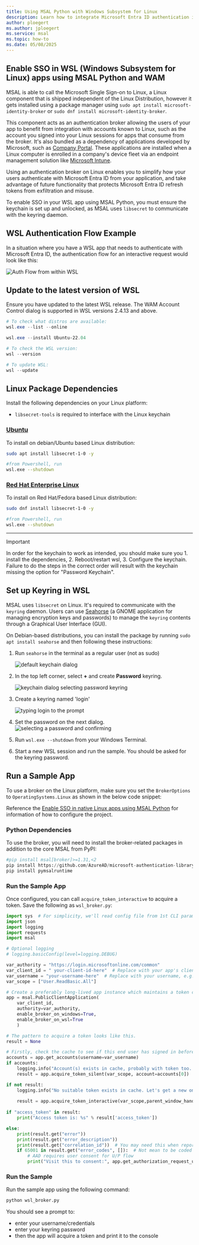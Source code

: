 ```yaml
---
title: Using MSAL Python with Windows Subsystem for Linux
description: Learn how to integrate Microsoft Entra ID authentication in WSL apps using MSAL Python and the Microsoft Single Sign-on for Linux broker.
author: ploegert
ms.author: jploegert
ms.service: msal
ms.topic: how-to
ms.date: 05/08/2025
---
```


## Enable SSO in WSL (Windows Subsystem for Linux) apps using MSAL Python and WAM

MSAL is able to call the Microsoft Single Sign-on to Linux, a Linux component that is shipped independent of the Linux Distribution, however it gets installed using a package manager using `sudo apt install microsoft-identity-broker` or `sudo dnf install microsoft-identity-broker`.

This component acts as an authentication broker allowing the users of your app to benefit from integration with accounts known to Linux, such as the account you signed into your Linux sessions for apps that consume from the broker. It's also bundled as a dependency of applications developed by Microsoft, such as [Company Portal](/mem/intune-service/user-help/enroll-device-linux). These applications are installed when a Linux computer is enrolled in a company's device fleet via an endpoint management solution like [Microsoft Intune](/mem/intune/fundamentals/what-is-intune).

Using an authentication broker on Linux enables you to simplify how your users authenticate with Microsoft Entra ID from your application, and take advantage of future functionality that protects Microsoft Entra ID refresh tokens from exfiltration and misuse.

To enable SSO in your WSL app using MSAL Python, you must ensure the keychain is set up and unlocked, as MSAL uses `libsecret` to communicate with the keyring daemon.

## WSL Authentication Flow Example

In a situation where you have a WSL app that needs to authenticate with Microsoft Entra ID, the authentication flow for an interactive request would look like this:

![Auth Flow from within WSL](../media/python-msal-wsl.gif)

## Update to the latest version of WSL

Ensure you have updated to the latest WSL release. The WAM Account Control dialog is supported in WSL versions 2.4.13 and above.

```powershell
# To check what distros are available:
wsl.exe --list --online

wsl.exe --install Ubuntu-22.04

# To check the WSL version:
wsl --version

# To update WSL:
wsl --update
```

## Linux Package Dependencies

Install the following dependencies on your Linux platform:

- `libsecret-tools` is required to interface with the Linux keychain

### [Ubuntu](#tab/ubuntudep)

To install on debian/Ubuntu based Linux distribution:

```bash
sudo apt install libsecret-1-0 -y

#from Powershell, run
wsl.exe --shutdown
```

### [Red Hat Enterprise Linux](#tab/rheldep)

To install on Red Hat/Fedora based Linux distribution:

```bash
sudo dnf install libsecret-1-0 -y

#from Powershell, run
wsl.exe --shutdown
```

---

> [!IMPORTANT]
> In order for the keychain to work as intended, you should make sure you 1. install the dependencies, 2. Reboot/restart wsl, 3. Configure the keychain. Failure to do the steps in the correct order will result with the keychain missing the option for "Password Keychain".

## Set up Keyring in WSL

MSAL uses `libsecret` on Linux. It's required to communicate with the `keyring` daemon. Users can use [Seahorse](https://wiki.gnome.org/Apps/Seahorse/) (a GNOME application for managing encryption keys and passwords) to manage the `keyring` contents through a Graphical User Interface (GUI).

On Debian-based distributions, you can install the package by running `sudo apt install seahorse` and then following these instructions:

1. Run `seahorse` in the terminal as a regular user (not as sudo)

    ![default keychain dialog](../media/wsl1.png)

2. In the top left corner, select **+** and create **Password** keyring.

    ![keychain dialog selecting password keyring](../media/wsl2.png)

3. Create a keyring named 'login'

    ![typing login to the prompt](../media/wsl3.png)

4. Set the password on the next dialog.
    ![selecting a password and confirming](../media/wsl4.png)

5. Run `wsl.exe --shutdown` from your Windows Terminal.

6. Start a new WSL session and run the sample. You should be asked for the keyring password.

## Run a Sample App

To use a broker on the Linux platform, make sure you set the `BrokerOptions` to `OperatingSystems.Linux` as shown in the below code snippet:

Reference the [Enable SSO in native Linux apps using MSAL Python](./linux-broker-py.md) for information of how to configure the project.

### **Python Dependencies**

To use the broker, you will need to install the broker-related packages in addition to the core MSAL from PyPI:

```python
#pip install msal[broker]>=1.31,<2
pip install https://github.com/AzureAD/microsoft-authentication-library-for-python/archive/refs/heads/dev.zip 
pip install pymsalruntime
```

### Run the Sample App

Once configured, you can call `acquire_token_interactive` to acquire a token. Save the following as `wsl_broker.py`:

```python
import sys  # For simplicity, we'll read config file from 1st CLI param sys.argv[1]
import json
import logging
import requests
import msal

# Optional logging
# logging.basicConfig(level=logging.DEBUG)

var_authority = "https://login.microsoftonline.com/common"
var_client_id = " your-client-id-here"  # Replace with your app's client ID
var_username = "your-username-here"  # Replace with your username, e.g., "
var_scope = ["User.ReadBasic.All"]

# Create a preferably long-lived app instance which maintains a token cache (Default cache is in memory only).
app = msal.PublicClientApplication(
    var_client_id, 
    authority=var_authority,
    enable_broker_on_windows=True,
    enable_broker_on_wsl=True
    )

# The pattern to acquire a token looks like this.
result = None

# Firstly, check the cache to see if this end user has signed in before
accounts = app.get_accounts(username=var_username)
if accounts:
    logging.info("Account(s) exists in cache, probably with token too. Let's try.")
    result = app.acquire_token_silent(var_scope, account=accounts[0])

if not result:
    logging.info("No suitable token exists in cache. Let's get a new one from AAD.")
    
    result = app.acquire_token_interactive(var_scope,parent_window_handle=app.CONSOLE_WINDOW_HANDLE)
    
if "access_token" in result:
    print("Access token is: %s" % result['access_token'])

else:
    print(result.get("error"))
    print(result.get("error_description"))
    print(result.get("correlation_id"))  # You may need this when reporting a bug
    if 65001 in result.get("error_codes", []):  # Not mean to be coded programatically, but...
        # AAD requires user consent for U/P flow
        print("Visit this to consent:", app.get_authorization_request_url(config["scope"]))
```

### Run the Sample

Run the sample app using the following command:

```bash
python wsl_broker.py
```

You should see a prompt to:

- enter your username/credentials
- enter your keyring password
- then the app will acquire a token and print it to the console
